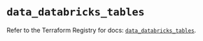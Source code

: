 # `data_databricks_tables`

Refer to the Terraform Registry for docs: [`data_databricks_tables`](https://registry.terraform.io/providers/databricks/databricks/1.76.0/docs/data-sources/tables).
